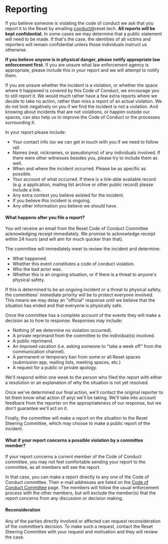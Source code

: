 # Reporting

If you believe someone is violating the code of conduct we ask that you report it to the Reset by emailing [conduct@](mailto:conduct@djangoproject.com)reset.tech. **All reports will be kept confidential.** In some cases we may determine that a public statement will need to be made. If that's the case, the identities of all victims and reporters will remain confidential unless those individuals instruct us otherwise.

**If you believe anyone is in physical danger, please notify appropriate law enforcement first.** If you are unsure what law enforcement agency is appropriate, please include this in your report and we will attempt to notify them.

If you are unsure whether the incident is a violation, or whether the space where it happened is covered by this Code of Conduct, we encourage you to still report it. We would much rather have a few extra reports where we decide to take no action, rather than miss a report of an actual violation. We do not look negatively on you if we find the incident is not a violation. And knowing about incidents that are not violations, or happen outside our spaces, can also help us to improve the Code of Conduct or the processes surrounding it.

In your report please include:

* Your contact info \(so we can get in touch with you if we need to follow up\)
* Names \(real, nicknames, or pseudonyms\) of any individuals involved. If there were other witnesses besides you, please try to include them as well.
* When and where the incident occurred. Please be as specific as possible.
* Your account of what occurred. If there is a link-able available record \(e.g. a application, mailing list archive or other public record\) please include a link.
* Any extra context you believe existed for the incident.
* If you believe this incident is ongoing.
* Any other information you believe we should have.

#### What happens after you file a report?

You will receive an email from the Reset Code of Conduct Committee acknowledging receipt immediately. We promise to acknowledge receipt within 24 hours \(and will aim for much quicker than that\).

The committee will immediately meet to review the incident and determine:

* What happened.
* Whether this event constitutes a code of conduct violation.
* Who the bad actor was.
* Whether this is an ongoing situation, or if there is a threat to anyone's physical safety.

If this is determined to be an ongoing incident or a threat to physical safety, the committees' immediate priority will be to protect everyone involved. This means we may delay an "official" response until we believe that the situation has ended and that everyone is physically safe.

Once the committee has a complete account of the events they will make a decision as to how to response. Responses may include:

* Nothing \(if we determine no violation occurred\).
* A private reprimand from the committee to the individual\(s\) involved.
* A public reprimand.
* An imposed vacation \(i.e. asking someone to "take a week off" from the communication channel\).
* A permanent or temporary ban from some or all Reset spaces \(submission app, mailing lists, meeting spaces, etc.\)
* A request for a public or private apology.

We'll respond within one week to the person who filed the report with either a resolution or an explanation of why the situation is not yet resolved.

Once we've determined our final action, we'll contact the original reporter to let them know what action \(if any\) we'll be taking. We'll take into account feedback from the reporter on the appropriateness of our response, but we don't guarantee we'll act on it.

Finally, the committee will make a report on the situation to the Reset Steering Committee, which may choose to make a public report of the incident.

#### What if your report concerns a possible violation by a committee member?

If your report concerns a current member of the Code of Conduct committee, you may not feel comfortable sending your report to the committee, as all members will see the report.

In that case, you can make a report directly to any one of the Code of Conduct committee. Their e-mail addresses are listed on the [Code of Conduct Committee](https://www.djangoproject.com/foundation/committees/) page. The members will follow the usual enforcement process with the other members, but will exclude the member\(s\) that the report concerns from any discussion or decision making.

#### Reconsideration

Any of the parties directly involved or affected can request reconsideration of the committee’s decision. To make such a request, contact the Reset Steering Committee with your request and motivation and they will review the case.

